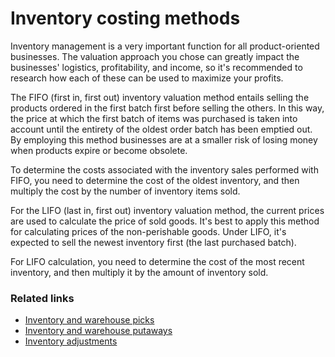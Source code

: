 # Inventory costing methods

Inventory management is a very important function for all product-oriented businesses. The valuation approach you chose can greatly impact the businesses' logistics, profitability, and income, so it's recommended to research how each of these can be used to maximize your profits.

The FIFO (first in, first out) inventory valuation method entails selling the products ordered in the first batch first before selling the others. In this way, the price at which the first batch of items was purchased is taken into account until the entirety of the oldest order batch has been emptied out. By employing this method businesses are at a smaller risk of losing money when products expire or become obsolete.

To determine the costs associated with the inventory sales performed with FIFO, you need to determine the cost of the oldest inventory, and then multiply the cost by the number of inventory items sold. 

For the LIFO (last in, first out) inventory valuation method, the current prices are used to calculate the price of sold goods. It's best to apply this method for calculating prices of the non-perishable goods. Under LIFO, it's expected to sell the newest inventory first (the last purchased batch).

For LIFO calculation, you need to determine the cost of the most recent inventory, and then multiply it by the amount of inventory sold. 

### Related links

- [Inventory and warehouse picks](inventory_warehouse_pick.md)
- [Inventory and warehouse putaways](warehouse_putaway.md)
- [Inventory adjustments](inventory_adjustments.md)